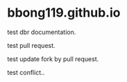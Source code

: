 # bbong119.github.io
test dbr documentation.

test pull request.   

test update fork by pull request.  

test conflict..
